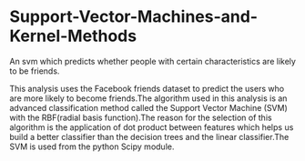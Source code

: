# Support-Vector-Machines-and-Kernel-Methods
An svm which predicts whether people with certain characteristics are likely to be friends.

This analysis uses the Facebook friends dataset to predict the users who are more likely to become friends.The algorithm used in this analysis
is an advanced classification method called the Support Vector Machine (SVM) with the RBF(radial basis function).The reason for the selection
of this algorithm is the application of dot product between features which helps us build a better classifier than the decision trees and 
the linear classifier.The SVM is used from the python Scipy module.
